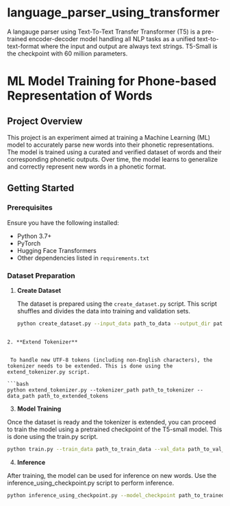 # language_parser_using_transformer
A langauge parser using Text-To-Text Transfer Transformer (T5) is a pre-trained encoder-decoder model handling all NLP tasks as a unified text-to-text-format where the input and output are always text strings. T5-Small is the checkpoint with 60 million parameters.
# ML Model Training for Phone-based Representation of Words

## Project Overview

This project is an experiment aimed at training a Machine Learning (ML) model to accurately parse new words into their phonetic representations. The model is trained using a curated and verified dataset of words and their corresponding phonetic outputs. Over time, the model learns to generalize and correctly represent new words in a phonetic format.

## Getting Started

### Prerequisites

Ensure you have the following installed:

- Python 3.7+
- PyTorch
- Hugging Face Transformers
- Other dependencies listed in `requirements.txt`

### Dataset Preparation

1. **Create Dataset**

   The dataset is prepared using the `create_dataset.py` script. This script shuffles and divides the data into training and validation sets.

   ```bash
   python create_dataset.py --input_data path_to_data --output_dir path_to_output
  ```

2. **Extend Tokenizer**


   To handle new UTF-8 tokens (including non-English characters), the tokenizer needs to be extended. This is done using the extend_tokenizer.py script.

  ```bash
python extend_tokenizer.py --tokenizer_path path_to_tokenizer --data_path path_to_extended_tokens
```
3. **Model Training**

Once the dataset is ready and the tokenizer is extended, you can proceed to train the model using a pretrained checkpoint of the T5-small model. This is done using the train.py script.
  ```bash
python train.py --train_data path_to_train_data --val_data path_to_val_data --model_checkpoint t5-small --output_dir path_to_trained_model

```
4. **Inference**

After training, the model can be used for inference on new words. Use the inference_using_checkpoint.py script to perform inference.
```bash
python inference_using_checkpoint.py --model_checkpoint path_to_trained_model --input_data path_to_new_words --output_file path_to_results
```

